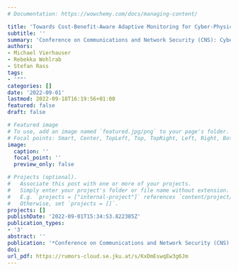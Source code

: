 ```yaml
---
# Documentation: https://wowchemy.com/docs/managing-content/

title: 'Towards Cost-Benefit-Aware Adaptive Monitoring for Cyber-Physical Systems'
subtitle: ''
summary: 'Conference on Communications and Network Security (CNS): Cyber Resilience Workshop'
authors:
- Michael Vierhauser
- Rebekka Wohlrab
- Stefan Rass
tags:
- '""'
categories: []
date: '2022-09-01'
lastmod: 2022-09-18T16:19:56+01:00
featured: false
draft: false

# Featured image
# To use, add an image named `featured.jpg/png` to your page's folder.
# Focal points: Smart, Center, TopLeft, Top, TopRight, Left, Right, BottomLeft, Bottom, BottomRight.
image:
  caption: ''
  focal_point: ''
  preview_only: false

# Projects (optional).
#   Associate this post with one or more of your projects.
#   Simply enter your project's folder or file name without extension.
#   E.g. `projects = ["internal-project"]` references `content/project/deep-learning/index.md`.
#   Otherwise, set `projects = []`.
projects: []
publishDate: '2022-09-01T15:34:53.822385Z'
publication_types:
- '3'
abstract: ''
publication: '*Conference on Communications and Network Security (CNS): Cyber Resilience Workshop*'
doi:
url_pdf: https://rumors-cloud.se.jku.at/s/KxDmEswqEw3g6Jm
---
```

